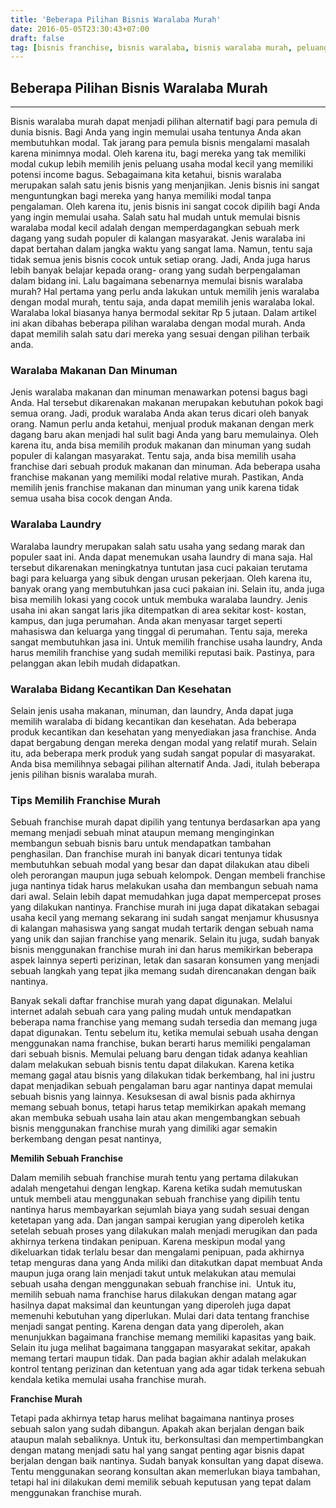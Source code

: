 ```yaml
---
title: 'Beberapa Pilihan Bisnis Waralaba Murah'
date: 2016-05-05T23:30:43+07:00
draft: false
tag: [bisnis franchise, bisnis waralaba, bisnis waralaba murah, peluang usaha modal kecil, Tips, waralaba makanan, waralaba minuman]
---
```

## Beberapa Pilihan Bisnis Waralaba Murah
----
Bisnis waralaba murah dapat menjadi pilihan alternatif bagi para pemula di dunia bisnis. Bagi Anda yang ingin memulai usaha tentunya Anda akan membutuhkan modal. Tak jarang para pemula bisnis mengalami masalah karena minimnya modal. Oleh karena itu, bagi mereka yang tak memiliki modal cukup lebih memilih jenis peluang usaha modal kecil yang memiliki potensi income bagus. Sebagaimana kita ketahui, bisnis waralaba merupakan salah satu jenis bisnis yang menjanjikan. Jenis bisnis ini sangat menguntungkan bagi mereka yang hanya memiliki modal tanpa pengalaman. Oleh karena itu, jenis bisnis ini sangat cocok dipilih bagi Anda yang ingin memulai usaha. Salah satu hal mudah untuk memulai bisnis waralaba modal kecil adalah dengan memperdagangkan sebuah merk dagang yang sudah populer di kalangan masyarakat. Jenis waralaba ini dapat bertahan dalam jangka waktu yang sangat lama. Namun, tentu saja tidak semua jenis bisnis cocok untuk setiap orang. Jadi, Anda juga harus lebih banyak belajar kepada orang- orang yang sudah berpengalaman dalam bidang ini. Lalu bagaimana sebenarnya memulai bisnis waralaba murah? Hal pertama yang perlu anda lakukan untuk memilih jenis waralaba dengan modal murah, tentu saja, anda dapat memilih jenis waralaba lokal. Waralaba lokal biasanya hanya bermodal sekitar Rp 5 jutaan. Dalam artikel ini akan dibahas beberapa pilihan waralaba dengan modal murah. Anda dapat memilih salah satu dari mereka yang sesuai dengan pilihan terbaik anda.

### Waralaba Makanan Dan Minuman

Jenis waralaba makanan dan minuman menawarkan potensi bagus bagi Anda. Hal tersebut dikarenakan makanan merupakan kebutuhan pokok bagi semua orang. Jadi, produk waralaba Anda akan terus dicari oleh banyak orang. Namun perlu anda ketahui, menjual produk makanan dengan merk dagang baru akan menjadi hal sulit bagi Anda yang baru memulainya. Oleh karena itu, anda bisa memilih produk makanan dan minuman yang sudah populer di kalangan masyarakat. Tentu saja, anda bisa memilih usaha franchise dari sebuah produk makanan dan minuman. Ada beberapa usaha franchise makanan yang memiliki modal relative murah. Pastikan, Anda memilih jenis franchise makanan dan minuman yang unik karena tidak semua usaha bisa cocok dengan Anda.

### Waralaba Laundry

Waralaba laundry merupakan salah satu usaha yang sedang marak dan populer saat ini. Anda dapat menemukan usaha laundry di mana saja. Hal tersebut dikarenakan meningkatnya tuntutan jasa cuci pakaian terutama bagi para keluarga yang sibuk dengan urusan pekerjaan. Oleh karena itu, banyak orang yang membutuhkan jasa cuci pakaian ini. Selain itu, anda juga bisa memilih lokasi yang cocok untuk membuka waralaba laundry. Jenis usaha ini akan sangat laris jika ditempatkan di area sekitar kost- kostan, kampus, dan juga perumahan. Anda akan menyasar target seperti mahasiswa dan keluarga yang tinggal di perumahan. Tentu saja, mereka sangat membutuhkan jasa ini. Untuk memilih franchise usaha laundry, Anda harus memilih franchise yang sudah memiliki reputasi baik. Pastinya, para pelanggan akan lebih mudah didapatkan.

### Waralaba Bidang Kecantikan Dan Kesehatan

Selain jenis usaha makanan, minuman, dan laundry, Anda dapat juga memilih waralaba di bidang kecantikan dan kesehatan. Ada beberapa produk kecantikan dan kesehatan yang menyediakan jasa franchise. Anda dapat bergabung dengan mereka dengan modal yang relatif murah. Selain itu, ada beberapa merk produk yang sudah sangat popular di masyarakat. Anda bisa memilihnya sebagai pilihan alternatif Anda. Jadi, itulah beberapa jenis pilihan bisnis waralaba murah.

### Tips Memilih Franchise Murah

Sebuah franchise murah dapat dipilih yang tentunya berdasarkan apa yang memang menjadi sebuah minat ataupun memang menginginkan membangun sebuah bisnis baru untuk mendapatkan tambahan penghasilan. Dan franchise murah ini banyak dicari tentunya tidak membutuhkan sebuah modal yang besar dan dapat dilakukan atau dibeli oleh perorangan maupun juga sebuah kelompok. Dengan membeli franchise juga nantinya tidak harus melakukan usaha dan membangun sebuah nama dari awal. Selain lebih dapat memudahkan juga dapat mempercepat proses yang dilakukan nantinya. Franchise murah ini juga dapat dikatakan sebagai usaha kecil yang memang sekarang ini sudah sangat menjamur khususnya di kalangan mahasiswa yang sangat mudah tertarik dengan sebuah nama yang unik dan sajian franchise yang menarik. Selain itu juga, sudah banyak bisnis menggunakan franchise murah ini dan harus memikirkan beberapa aspek lainnya seperti perizinan, letak dan sasaran konsumen yang menjadi sebuah langkah yang tepat jika memang sudah direncanakan dengan baik nantinya.

Banyak sekali daftar franchise murah yang dapat digunakan. Melalui internet adalah sebuah cara yang paling mudah untuk mendapatkan beberapa nama franchise yang memang sudah tersedia dan memang juga dapat digunakan. Tentu sebelum itu, ketika memulai sebuah usaha dengan menggunakan nama franchise, bukan berarti harus memiliki pengalaman dari sebuah bisnis. Memulai peluang baru dengan tidak adanya keahlian dalam melakukan sebuah bisnis tentu dapat dilakukan. Karena ketika memang gagal atau bisnis yang dilakukan tidak berkembang, hal ini justru dapat menjadikan sebuah pengalaman baru agar nantinya dapat memulai sebuah bisnis yang lainnya. Kesuksesan di awal bisnis pada akhirnya memang sebuah bonus, tetapi harus tetap memikirkan apakah memang akan membuka sebuah usaha lain atau akan mengembangkan sebuah bisnis menggunakan franchise murah yang dimiliki agar semakin berkembang dengan pesat nantinya,

**Memilih Sebuah Franchise**

Dalam memilih sebuah franchise murah tentu yang pertama dilakukan adalah mengetahui dengan lengkap. Karena ketika sudah memutuskan untuk membeli atau menggunakan sebuah franchise yang dipilih tentu nantinya harus membayarkan sejumlah biaya yang sudah sesuai dengan ketetapan yang ada. Dan jangan sampai kerugian yang diperoleh ketika setelah sebuah proses yang dilakukan malah menjadi merugikan dan pada akhirnya terkena tindakan penipuan. Karena meskipun modal yang dikeluarkan tidak terlalu besar dan mengalami penipuan, pada akhirnya tetap menguras dana yang Anda miliki dan ditakutkan dapat membuat Anda maupun juga orang lain menjadi takut untuk melakukan atau memulai sebuah usaha dengan menggunakan sebuah franchise ini.  Untuk itu, memilih sebuah nama franchise harus dilakukan dengan matang agar hasilnya dapat maksimal dan keuntungan yang diperoleh juga dapat memenuhi kebutuhan yang diperlukan. Mulai dari data tentang franchise menjadi sangat penting. Karena dengan data yang diperoleh, akan menunjukkan bagaimana franchise memang memiliki kapasitas yang baik. Selain itu juga melihat bagaimana tanggapan masyarakat sekitar, apakah memang tertari maupun tidak. Dan pada bagian akhir adalah melakukan kontrol tentang perizinan dan ketentuan yang ada agar tidak terkena sebuah kendala ketika memulai usaha franchise murah.

**Franchise Murah**

Tetapi pada akhirnya tetap harus melihat bagaimana nantinya proses sebuah salon yang sudah dibangun. Apakah akan berjalan dengan baik ataupun malah sebaliknya. Untuk itu, berkonsultasi dan mempertimbangkan dengan matang menjadi satu hal yang sangat penting agar bisnis dapat berjalan dengan baik nantinya. Sudah banyak konsultan yang dapat disewa. Tentu menggunakan seorang konsultan akan memerlukan biaya tambahan, tetapi hal ini dilakukan demi memilik sebuah keputusan yang tepat dalam menggunakan franchise murah.